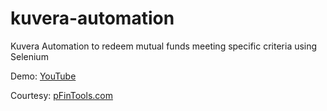 # kuvera-automation

Kuvera Automation to redeem mutual funds meeting specific criteria using Selenium

Demo: [YouTube](https://youtu.be/aC7ohzMhsv4)

Courtesy: [pFinTools.com](https://pFinTools.com)
